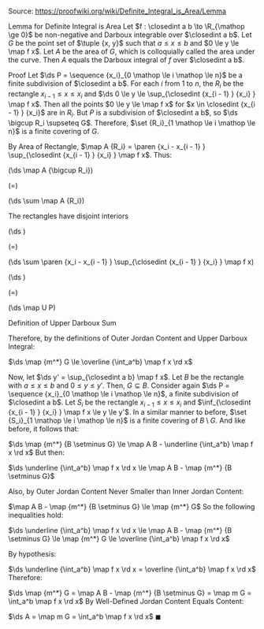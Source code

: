 # 

Source: https://proofwiki.org/wiki/Definite_Integral_is_Area/Lemma

Lemma for Definite Integral is Area
Let $f : \closedint a b \to \R_{\mathop \ge 0}$ be non-negative and Darboux integrable over $\closedint a b$.
Let $G$ be the point set of $\tuple {x, y}$ such that $a \le x \le b$ and $0 \le y \le \map f x$.
Let $A$ be the area of $G$, which is colloquially called the area under the curve.
Then $A$ equals the Darboux integral of $f$ over $\closedint a b$.


Proof
Let $\ds P = \sequence {x_i}_{0 \mathop \le i \mathop \le n}$ be a finite subdivision of $\closedint a b$.
For each $i$ from $1$ to $n$, the $R_i$ be the rectangle $x_{i - 1} \le x \le x_i$ and $\ds 0 \le y \le \sup_{\closedint {x_{i - 1} } {x_i} } \map f x$.
Then all the points $0 \le y \le \map f x$ for $x \in \closedint {x_{i - 1} } {x_i}$ are in $R_i$.
But $P$ is a subdivision of $\closedint a b$, so $\ds \bigcup R_i \supseteq G$.
Therefore, $\set {R_i}_{1 \mathop \le i \mathop \le n}$ is a finite covering of $G$.

By Area of Rectangle, $\map A {R_i} = \paren {x_i - x_{i - 1} } \sup_{\closedint {x_{i - 1} } {x_i} } \map f x$.
Thus:














\(\ds \map A {\bigcup R_i}\)

\(=\)







\(\ds \sum \map A {R_i}\)





The rectangles have disjoint interiors














\(\ds \)

\(=\)







\(\ds \sum \paren {x_i - x_{i - 1} } \sup_{\closedint {x_{i - 1} } {x_i} } \map f x\)




















\(\ds \)

\(=\)







\(\ds \map U P\)





Definition of Upper Darboux Sum



Therefore, by the definitions of Outer Jordan Content and Upper Darboux Integral:

$\ds \map {m^*} G \le \overline {\int_a^b} \map f x \rd x$

Now, let $\ds y' = \sup_{\closedint a b} \map f x$.
Let $B$ be the rectangle with $a \le x \le b$ and $0 \le y \le y'$.
Then, $G \subseteq B$.
Consider again $\ds P = \sequence {x_i}_{0 \mathop \le i \mathop \le n}$, a finite subdivision of $\closedint a b$.
Let $S_i$ be the rectangle $x_{i - 1} \le x \le x_i$ and $\inf_{\closedint {x_{i - 1} } {x_i} } \map f x \le y \le y'$.
In a similar manner to before, $\set {S_i}_{1 \mathop \le i \mathop \le n}$ is a finite covering of $B \setminus G$.
And like before, it follows that:

$\ds \map {m^*} {B \setminus G} \le \map A B - \underline {\int_a^b} \map f x \rd x$
But then:

$\ds \underline {\int_a^b} \map f x \rd x \le \map A B - \map {m^*} {B \setminus G}$

Also, by Outer Jordan Content Never Smaller than Inner Jordan Content:

$\map A B - \map {m^*} {B \setminus G} \le \map {m^*} G$
So the following inequalities hold:

$\ds \underline {\int_a^b} \map f x \rd x \le \map A B - \map {m^*} {B \setminus G} \le \map {m^*} G \le \overline {\int_a^b} \map f x \rd x$

By hypothesis:

$\ds \underline {\int_a^b} \map f x \rd x = \overline {\int_a^b} \map f x \rd x$
Therefore:

$\ds \map {m^*} G = \map A B - \map {m^*} {B \setminus G} = \map m G = \int_a^b \map f x \rd x$
By Well-Defined Jordan Content Equals Content:

$\ds A = \map m G = \int_a^b \map f x \rd x$
$\blacksquare$





